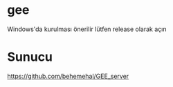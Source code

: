 # gee

Windows'da kurulması önerilir lütfen release olarak açın

# Sunucu 

https://github.com/behemehal/GEE_server